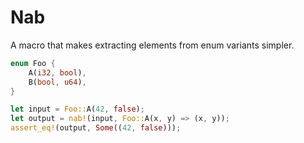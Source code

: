# Nab

A macro that makes extracting elements from enum variants simpler.

```rust
enum Foo {
    A(i32, bool),
    B(bool, u64),
}

let input = Foo::A(42, false);
let output = nab!(input, Foo::A(x, y) => (x, y));
assert_eq!(output, Some((42, false)));
```
